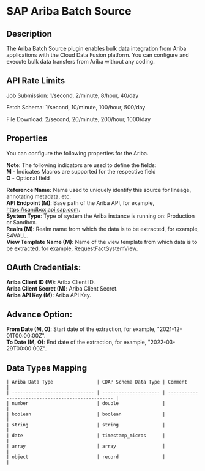 # SAP Ariba Batch Source
## Description
The Ariba Batch Source plugin enables bulk data integration from Ariba
applications with the Cloud Data Fusion platform. You can configure and execute
bulk data transfers from Ariba without any coding.

## API Rate Limits
Job Submission:
1/second, 2/minute, 8/hour, 40/day

Fetch Schema:
1/second, 10/minute, 100/hour, 500/day 

File Download:
2/second, 20/minute, 200/hour, 1000/day

## Properties
You can configure the following properties for the Ariba.

**Note**: The following indicators are used to define the fields:  
**M** - Indicates Macros are supported for the respective field  
**O** - Optional field

**Reference Name:** Name used to uniquely identify this source for lineage,
annotating metadata, etc.  
**API Endpoint (M)**: Base path of the Ariba API, for example, https://sandbox.api.sap.com.  
**System Type**: Type of system the Ariba instance is running on: Production or Sandbox.  
**Realm (M)**: Realm name from which the data is to be extracted, for example, S4VALL.   
**View Template Name (M)**: Name of the view template from which data is to be extracted, for example, RequestFactSystemView.

## OAuth Credentials:

**Ariba Client ID (M)**: Ariba Client ID.  
**Ariba Client Secret (M)**: Ariba Client Secret.  
**Ariba API Key (M)**: Ariba API Key.

## Advance Option:

**From Date (M, O)**: Start date of the extraction, for example, "2021-12-01T00:00:00Z".  
**To Date (M, O)**: End date of the extraction, for example, "2022-03-29T00:00:00Z".


Data Types Mapping
----------

    | Ariba Data Type                | CDAP Schema Data Type | Comment                                            |
    | ------------------------------ | --------------------- | -------------------------------------------------- |
    | number                         | double                |                                                    |
    | boolean                        | boolean               |                                                    |
    | string                         | string                |                                                    |
    | date                           | timestamp_micros      |                                                    |
    | array                          | array                 |                                                    |
    | object                         | record                |                                                    |

  
